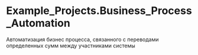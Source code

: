 # Example_Projects.Business_Process_Automation
Автоматизация бизнес процесса, связанного с переводами определенных сумм между участниками системы
